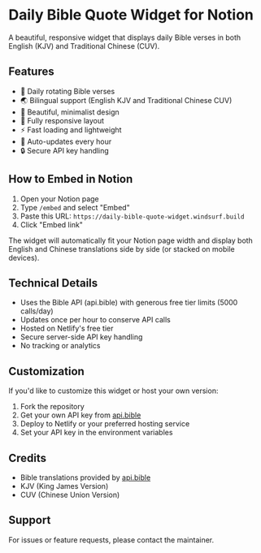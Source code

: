 # Daily Bible Quote Widget for Notion

A beautiful, responsive widget that displays daily Bible verses in both English (KJV) and Traditional Chinese (CUV).

## Features

- 🌟 Daily rotating Bible verses
- 🌏 Bilingual support (English KJV and Traditional Chinese CUV)
- 🎨 Beautiful, minimalist design
- 📱 Fully responsive layout
- ⚡ Fast loading and lightweight
- 🔄 Auto-updates every hour
- 🔒 Secure API key handling

## How to Embed in Notion

1. Open your Notion page
2. Type `/embed` and select "Embed"
3. Paste this URL: `https://daily-bible-quote-widget.windsurf.build`
4. Click "Embed link"

The widget will automatically fit your Notion page width and display both English and Chinese translations side by side (or stacked on mobile devices).

## Technical Details

- Uses the Bible API (api.bible) with generous free tier limits (5000 calls/day)
- Updates once per hour to conserve API calls
- Hosted on Netlify's free tier
- Secure server-side API key handling
- No tracking or analytics

## Customization

If you'd like to customize this widget or host your own version:

1. Fork the repository
2. Get your own API key from [api.bible](https://scripture.api.bible/)
3. Deploy to Netlify or your preferred hosting service
4. Set your API key in the environment variables

## Credits

- Bible translations provided by [api.bible](https://scripture.api.bible/)
- KJV (King James Version)
- CUV (Chinese Union Version)

## Support

For issues or feature requests, please contact the maintainer.
